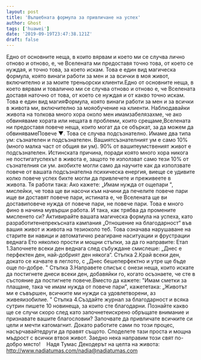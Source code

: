 ```yaml
---
layout: post
title: 'Вълшебната формула за привличане на успех'
author: Ghost
tags: ['huawei']
date: '2019-09-19T23:47:38.121Z'
draft: false
---
```


Едно от основните неща, в които вярвам и което ми се случва лично отново и отново, е, че Вселената ми предоставя точно това, от което се нуждая, и точно това, за което искам. Това е един вид магическа формула, която винаги работи за мен и за всички в моя живот, включително и за моите треньорски клиенти.Едно от основните неща, в което вярвам и товалично ми се случва отново и отново е, че Вселената доставя наточно от това, от което се нуждая и от какво точно искам. Това е един вид магияФормула, която винаги работи за мен и за всички в живота ми, включително за мояобучение на клиенти. Наблюдавайки живота на толкова много хора около мен имамзабелязахме, че ако обвиняваме хората или нещата в проблеми, които срещаме,Вселената ни предоставя повече неща, които могат да се объркат, за да можем да обвинявамеПовече ▼. Това се случва подсъзнателно. Имаме два типа ум: съзнателен и подсъзнателен. Вашиятсъзнателният ум е само 10% (много малка част от общия ви ум). 90% от вашитеумственият живот е подсъзнателен. Истинската причина, поради която много хора никога не постигатуспехът в живота е, защото те използват само тези 10% от съзнателния си ум. акобихте могли само да научите как да използвате повече от вашата подсъзнателна психическа енергия, виеще се удивите колко повече успех бихте могли да привлечете и преживеете в живота. Тя работи така: Ако кажете: „Имам нужда от ощепари ", мислейки, че това ще ви насочи към начини да печелите повече пари ище ви доставят повече пари, истината е, че Вселената ще ви доставиповече нужда от повече пари, не повече пари. Това е много фино в начина мувърши работа. И така, как трябва да промените мисленето си? Активирайте вашата магическа формула на успеха, като разработитенепрекъсната кампания „Отношение на благодарност“ във вашия живот и живота на тезиоколо теб. Това означава нарушаване на старите ви навици и автоматично реагиране наситуации и фрустрации веднага Ето няколко прости и мощни стъпки, за да го направите: Етап 1.Започнете всеки ден веднага след събуждане смислеше: „Днес е перфектен ден, най-добрият ден някога“. Стъпка 2.Край всеки ден, докато се качвате в леглото, с „Днес бешеперфектно и утре ще бъде още по-добре. " Стъпка 3.Направете списък с онези неща, които искате да постигнете днеси всеки ден, добавяйки го, когато осъзнаете, че сте в състояние да постигнете повече.Вместо да кажете: "Имам сметки за плащане, така че имам нужда от повече пари", кажететака: „Животът ми е съвършен, всичките ми нужди са удовлетворени, аз живеяизобилие. " Стъпка 4.Създайте журнал за благодарност и всяка сутрин пишете 10 новинеща, за които сте благодарни. Познайте какво ще се случи скоро след като започнетеискрено обръщате внимание и признавате вашите благословии? Започвате да привличате всичките си цели и мечти катомагнит. Докато работите сами по този процес, насърчавайтедруги да правят същото. Споделете тази проста и мощна мъдрост с всички втвоя живот. Заедно нека направим този свят по-добро място!    Надя Тумас Декодерът на целта на живота: http://www.nadiatumas.com/nadia@nadiatumas.com
